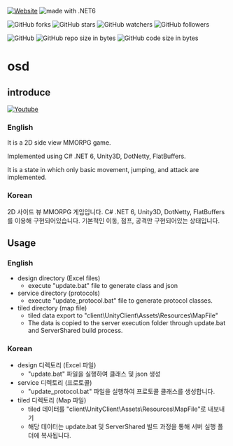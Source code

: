 [![Website](https://img.shields.io/website-up-down-green-red/http/shields.io.svg?label=elky-essay)](https://elky84.github.io)
<img src="https://img.shields.io/badge/made%20with-.NET6-blue.svg" alt="made with .NET6">

![GitHub forks](https://img.shields.io/github/forks/elky84/osd.svg?style=social&label=Fork)
![GitHub stars](https://img.shields.io/github/stars/elky84/osd.svg?style=social&label=Stars)
![GitHub watchers](https://img.shields.io/github/watchers/elky84/osd.svg?style=social&label=Watch)
![GitHub followers](https://img.shields.io/github/followers/elky84.svg?style=social&label=Follow)

![GitHub](https://img.shields.io/github/license/mashape/apistatus.svg)
![GitHub repo size in bytes](https://img.shields.io/github/repo-size/elky84/osd.svg)
![GitHub code size in bytes](https://img.shields.io/github/languages/code-size/elky84/osd.svg)

# osd

## introduce

[![Youtube](https://img.youtube.com/vi/NjaW4AE28ik/0.jpg)](https://www.youtube.com/watch?v=NjaW4AE28ik)

### English

It is a 2D side view MMORPG game.

Implemented using C# .NET 6, Unity3D, DotNetty, FlatBuffers.

It is a state in which only basic movement, jumping, and attack are implemented. 

### Korean

2D 사이드 뷰 MMORPG 게임입니다.
C# .NET 6, Unity3D, DotNetty, FlatBuffers를 이용해 구현되어있습니다.
기본적인 이동, 점프, 공격만 구현되어있는 상태입니다.

## Usage

### English

* design directory (Excel files)
	* execute "update.bat" file to generate class and json
* service directory (protocols)
	* execute "update_protocol.bat" file to generate protocol classes.
* tiled directory (map file)
  * tiled data export to "client\UnityClient\Assets\Resources\MapFile"
  * The data is copied to the server execution folder through update.bat and ServerShared build process. 

### Korean

* design 디렉토리 (Excel 파일)
  * "update.bat" 파일을 실행하여 클래스 및 json 생성
* service 디렉토리 (프로토콜)
  * "update_protocol.bat" 파일을 실행하여 프로토콜 클래스를 생성합니다.
* tiled 디렉토리 (Map 파일)
   * tiled 데이터를 "client\UnityClient\Assets\Resources\MapFile"로 내보내기
   * 해당 데이터는 update.bat 및 ServerShared 빌드 과정을 통해 서버 실행 폴더에 복사됩니다. 